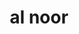 ---
title: "al noor"
url: /karachi/al-noor-federal-b-area-hussainabad-block-3-gulberg-town/
shop: general
---